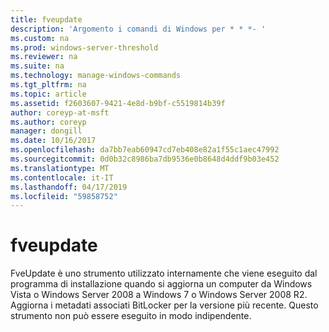 ```yaml
---
title: fveupdate
description: 'Argomento i comandi di Windows per * * *- '
ms.custom: na
ms.prod: windows-server-threshold
ms.reviewer: na
ms.suite: na
ms.technology: manage-windows-commands
ms.tgt_pltfrm: na
ms.topic: article
ms.assetid: f2603607-9421-4e8d-b9bf-c5519814b39f
author: coreyp-at-msft
ms.author: coreyp
manager: dongill
ms.date: 10/16/2017
ms.openlocfilehash: da7bb7eab60947cd7eb408e82a1f55c1aec47992
ms.sourcegitcommit: 0d0b32c8986ba7db9536e0b8648d4ddf9b03e452
ms.translationtype: MT
ms.contentlocale: it-IT
ms.lasthandoff: 04/17/2019
ms.locfileid: "59858752"
---
```

# <a name="fveupdate"></a>fveupdate



FveUpdate è uno strumento utilizzato internamente che viene eseguito dal programma di installazione quando si aggiorna un computer da Windows Vista o Windows Server 2008 a Windows 7 o Windows Server 2008 R2. Aggiorna i metadati associati BitLocker per la versione più recente. Questo strumento non può essere eseguito in modo indipendente.
